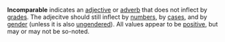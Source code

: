 **Incomparable** indicates an [adjective](adiectivum.md) or [adverb](adverbium.md) that does not inflect by [grades](gradus.md). The adjecitve should still inflect by [numbers](numerus.md), by [cases](casus.md), and by [gender](genus.md) (unless it is also [ungendered](unigenerum.md)). All values appear to be [positive](positivus.md), but may or may not be so-noted.
